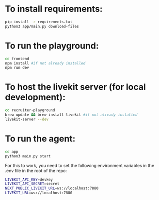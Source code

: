 # To install requirements: 
``` bash 
pip install -r requirements.txt
python3 app/main.py download-files
```

# To run the playground:

```bash
cd frontend
npm install #if not already installed
npm run dev
```

# To host the livekit server (for local development):

```bash
cd recruiter-playground
brew update && brew install livekit #if not already installed
livekit-server --dev
```

# To run the agent:

```bash
cd app
python3 main.py start
```

For this to work, you need to set the following environment variables in the .env file in the root of the repo:

```bash
LIVEKIT_API_KEY=devkey
LIVEKIT_API_SECRET=secret
NEXT_PUBLIC_LIVEKIT_URL=ws://localhost:7880
LIVEKIT_URL=ws://localhost:7880
```
